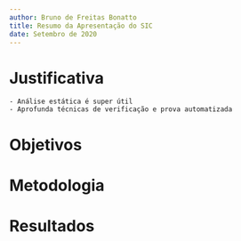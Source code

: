 ```yaml
---
author: Bruno de Freitas Bonatto
title: Resumo da Apresentação do SIC
date: Setembro de 2020
---
```


# Justificativa
	- Análise estática é super útil
	- Aprofunda técnicas de verificação e prova automatizada


# Objetivos

# Metodologia

# Resultados
